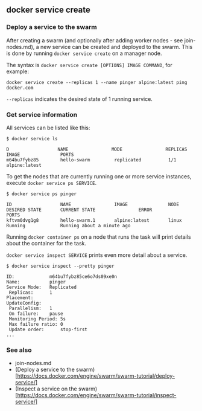 ## docker service create

### Deploy a service to the swarm

After creating a swarm (and optionally after adding worker nodes - see join-nodes.md), a new service can be created and deployed to the swarm. This is done by running `docker service create` on a manager node.

The syntax is `docker service create [OPTIONS] IMAGE COMMAND`, for example:

```shell script
docker service create --replicas 1 --name pinger alpine:latest ping docker.com
```

`--replicas` indicates the desired state of 1 running service.

### Get service information

All services can be listed like this:

```shell script
$ docker service ls

D                  NAME                MODE                REPLICAS            IMAGE               PORTS
m64bu7fybz85        hello-swarm         replicated          1/1                 alpine:latest       

```

To get the nodes that are currently running one or more service instances, execute `docker service ps SERVICE`.

```shell script
$ docker service ps pinger

ID                  NAME                IMAGE               NODE                DESIRED STATE       CURRENT STATE                ERROR               PORTS
kftvm0dvg1g8        hello-swarm.1       alpine:latest       linux               Running             Running about a minute ago
```

Running `docker container ps` on a node that runs the task will print details about the container for the task.

`docker service inspect SERVICE` prints even more detail about a service.

```shell script
$ docker service inspect --pretty pinger

ID:             m64bu7fybz85ce6o7ds09xe0n
Name:           pinger
Service Mode:   Replicated
 Replicas:      1
Placement:
UpdateConfig:
 Parallelism:   1
 On failure:    pause
 Monitoring Period: 5s
 Max failure ratio: 0
 Update order:      stop-first
...
```

### See also
* join-nodes.md
* (Deploy a service to the swarm)[https://docs.docker.com/engine/swarm/swarm-tutorial/deploy-service/]
* (Inspect a service on the swarm)[https://docs.docker.com/engine/swarm/swarm-tutorial/inspect-service/]